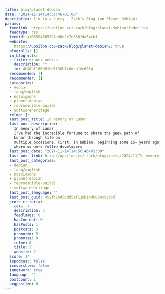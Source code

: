 ```yaml
---
title: blog/planet-debian
date: "2024-11-14T14:56:46+01:00"
description: I'm in a Hurry - Zack's Blog (on Planet Debian)
params:
  feedlink: https://upsilon.cc/~zack/blog/planet-debian/index.rss
  feedtype: rss
  feedid: a10658406572bad8d2c7e830fda54cb1
  websites:
    https://upsilon.cc/~zack/blog/planet-debian/: true
  blogrolls: []
  in_blogrolls:
  - title: Planet Debian
    description: ""
    id: 4b58bf166d81bd8f38b7c8dca18c6834
  recommended: []
  recommender: []
  categories:
  - debian
  - lang/english
  - nosoignons
  - planet-debian
  - reproducible-builds
  - softwareheritage
  relme: {}
  last_post_title: In memory of Lunar
  last_post_description: |-
    In memory of Lunar
    I've had the incredible fortune to share the geek path of
    Lunar through life on
    multiple occasions. First, in Debian, beginning some 15+ years ago,
    where we were fellow developers
  last_post_date: "2024-11-14T14:56:46+01:00"
  last_post_link: http://upsilon.cc/~zack/blog/posts/2024/11/In_memory_of_Lunar/
  last_post_categories:
  - debian
  - lang/english
  - nosoignons
  - planet-debian
  - reproducible-builds
  - softwareheritage
  last_post_language: ""
  last_post_guid: 452ff7bd56dd5af126b14d68b0c98cbd
  score_criteria:
    cats: 0
    description: 3
    feedlangs: 0
    hasContent: 0
    hasPosts: 1
    postcats: 3
    promoted: 5
    promotes: 0
    relme: 0
    title: 3
    website: 2
  score: 17
  ispodcast: false
  isnoarchive: false
  innetwork: true
  language: ""
  postcount: 1
  avgpostlen: 0
---
```

